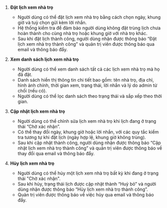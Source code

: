 1. **Đặt lịch xem nhà trọ**

    - Người dùng có thể đặt lịch xem nhà trọ bằng cách chọn ngày, khung giờ và tuỳ chọn gửi kèm lời nhắn.
    - Hệ thống kiểm tra để đảm bảo người dùng không đặt trùng lịch chưa hoàn thành cho cùng nhà trọ hoặc khung giờ với nhà trọ khác.
    - Sau khi đặt lịch thành công, người dùng nhận được thông báo “Đặt lịch xem nhà trọ thành công” và quản trị viên được thông báo qua email và thông báo đẩy.

2. **Xem danh sách lịch xem nhà trọ**

    - Người dùng có thể xem danh sách tất cả các lịch xem nhà trọ mà họ đã đặt.
    - Danh sách hiển thị thông tin chi tiết bao gồm: tên nhà trọ, địa chỉ, hình ảnh chính, thời gian xem, trạng thái, lời nhắn và lý do admin từ chối (nếu có).
    - Người dùng có thể lọc danh sách theo trạng thái và sắp xếp theo thời gian.

3. **Cập nhật lịch xem nhà trọ**

    - Người dùng có thể chỉnh sửa lịch xem nhà trọ khi lịch đang ở trạng thái “Chờ xác nhận”.
    - Có thể thay đổi ngày, khung giờ hoặc lời nhắn, với các quy tắc kiểm tra tương tự khi đặt lịch (ngày hợp lệ, khung giờ không trùng).
    - Sau khi cập nhật thành công, người dùng nhận được thông báo “Cập nhật lịch xem nhà trọ thành công” và quản trị viên được thông báo về thay đổi qua email và thông báo đẩy.

4. **Hủy lịch xem nhà trọ**
    - Người dùng có thể hủy một lịch xem nhà trọ bất kỳ khi đang ở trạng thái "Chờ xác nhận".
    - Sau khi hủy, trạng thái lịch được cập nhật thành “Huỷ bỏ” và người dùng nhận được thông báo “Hủy lịch xem nhà trọ thành công”.
    - Quản trị viên được thông báo về việc hủy qua email và thông báo đẩy.
